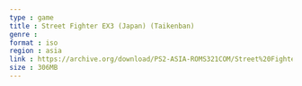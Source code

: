```yaml
---
type : game
title : Street Fighter EX3 (Japan) (Taikenban)
genre : 
format : iso
region : asia
link : https://archive.org/download/PS2-ASIA-ROMS321COM/Street%20Fighter%20EX3%20%28Japan%29%20%28Taikenban%29.7z
size : 306MB
---
```

